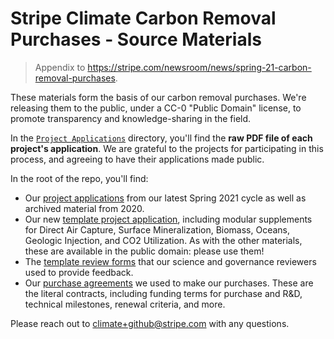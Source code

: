 # Stripe Climate Carbon Removal Purchases - Source Materials

> Appendix to https://stripe.com/newsroom/news/spring-21-carbon-removal-purchases.

These materials form the basis of our carbon removal purchases. We're releasing them to the public, under a CC-0 "Public Domain" license, to promote transparency and knowledge-sharing in the field. 

In the [`Project Applications`](./Project%20Applications) directory, you'll find the **raw PDF file of each project's application**. We are grateful to the projects for participating in this process, and agreeing to have their applications made public.

In the root of the repo, you'll find:

- Our [project applications](./Project%20Applications/Spring%202021) from our latest Spring 2021 cycle as well as archived material from 2020.
- Our new [template project application](./[Template]%20Project%20Application/Srping%202021), including modular supplements for Direct Air Capture, Surface Mineralization, Biomass, Oceans, Geologic Injection, and CO2 Utilization. As with the other materials, these are available in the public domain: please use them!
- The [template review forms](./[Template]%20Review%20Forms/Spring%2021.pdf) that our science and governance reviewers used to provide feedback.
- Our [purchase agreements](./Purchase%20Agreements/Spring%2021) we used to make our purchases. These are the literal contracts, including funding terms for purchase and R&D, technical milestones, renewal criteria, and more.
 
Please reach out to climate+github@stripe.com with any questions.
